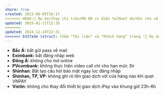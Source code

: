 ```yaml
---
share: true
created: 2023-09-05T16:17
<<<<<<< HEAD:📐 Dự án/Chạy chỉ tiêu/Mã QR ví điện tử/Quẹt dơ/Ghi chú về các app ngân hàng.md
updated: 2025-01-11T12:35
=======
updated: 2024-12-24T22:31
>>>>>>> b337a3e (struct: thêm ❝Tài liệu❞ và ❝Khách hàng❞ trong ❝📐 Dự án/Giúp nhau thoát nợ/❞):📜Tài nguyên/Các dịch vụ cho vay/Ghi chú về các app ngân hàng.md
---
```

- **Bắc Á:** bắt gửi pass về mail
- **Eximbank:** bắt đăng nhập web
- **Đông Á:** không cho mở online
- **PVcombank:** không thực hiện video call chỉ cho hạn mức 3tr
- **Shinhan:** Bắt tạo câu hỏi bảo mật ngay lúc đăng nhập
- **Shinhan, TP, VP:** không ghi rõ tên giao dịch với cửa hàng nào khi quẹt VNPAY
- **Vietin:** không cho thay đổi thiết bị giao dịch iPay vào khung giờ 23h-6h 
